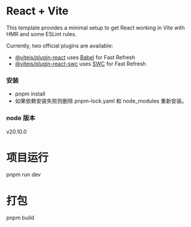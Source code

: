 # React + Vite

This template provides a minimal setup to get React working in Vite with HMR and some ESLint rules.

Currently, two official plugins are available:

- [@vitejs/plugin-react](https://github.com/vitejs/vite-plugin-react/blob/main/packages/plugin-react/README.md) uses [Babel](https://babeljs.io/) for Fast Refresh
- [@vitejs/plugin-react-swc](https://github.com/vitejs/vite-plugin-react-swc) uses [SWC](https://swc.rs/) for Fast Refresh

### 安装

- pnpm install
- 如果依赖安装失败则删除 pnpm-lock.yaml 和 node_modules 重新安装。

### node 版本

v20.10.0

# 项目运行

pnpm run dev

# 打包

pnpm build
